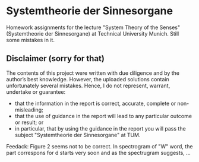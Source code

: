 # Systemtheorie der Sinnesorgane
Homework assignments for the lecture "System Theory of the Senses" (Systemtheorie der Sinnesorgane) at Technical University Munich.
Still some mistakes in it.

## Disclaimer (sorry for that)
The contents of this project were written with due diligence and by the author’s best knowledge.  However, the uploaded solutions contain unfortunately several mistakes.
Hence, I do not represent, warrant, undertake or guarantee:
- that the information in the report is correct, accurate, complete or non-misleading;
- that the use of guidance in the report will lead to any particular outcome or result; or
- in particular, that by using the guidance in the report you will pass the subject "Systemtheorie der Sinnesorgane" at TUM.

Feedack:
Figure 2 seems not to be correct.
In spectrogram of "W" word, the part correspons for d starts very soon and as the spectrugram suggests, ...
